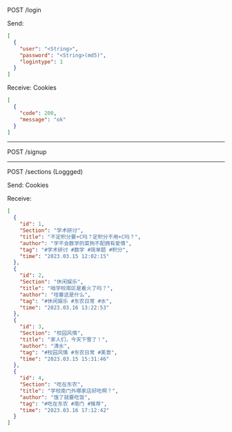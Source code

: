 POST /login

Send:

```json
[
  {
    "user": "<String>",
    "password": "<String>(md5)",
    "logintype": 1
  }
]
```

Receive: Cookies

```json
[
  {
    "code": 200,
    "message": "ok"
  }
]
```
---

POST /signup



---

POST /sections (Loggged)

Send: Cookies

Receive:

```json
[
  {
    "id": 1,
    "Section": "学术研讨",
    "title": "不定积分要+C吗？定积分不用+C吗？",
    "author": "学不会数学的菜狗不配拥有爱情",
    "tag": "#学术研讨 #数学 #简单题 #积分",
    "time": "2023.03.15 12:02:15"
  },
  {
    "id": 2,
    "Section": "休闲娱乐",
    "title": "咱学校南区是着火了吗？",
    "author": "哇塞这是什么",
    "tag": "#休闲娱乐 #东农日常 #水",
    "time": "2023.03.16 13:22:53"
  },
  {
    "id": 3,
    "Section": "校园风情",
    "title": "家人们，今天下雪了！",
    "author": "清水",
    "tag": "#校园风情 #东农日常 #美景",
    "time": "2023.03.15 15:31:46"
  },
  {
    "id": 4,
    "Section": "吃在东农",
    "title": "学校南门外哪家店好吃啊？",
    "author": "饿了就要吃饭",
    "tag": "#吃在东农 #南门 #推荐",
    "time": "2023.03.16 17:12:42"
  }
]
```
